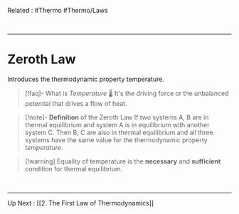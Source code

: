 Related : #Thermo #Thermo/Laws 

<br>

****
# Zeroth Law
Introduces the thermodynamic property temperature.

>[!faq]- What is *Temperature* 🌡️
> It's the driving force or the unbalanced potential that drives a flow of heat.

>[!note]- **Definition** of the Zeroth Law
>If two systems A, B are in thermal equilibrium and system A is in equilibrium with another system C. Then B, C are also in thermal equilibrium and all three systems have the same value for the thermodynamic property *temperature*.

>[!warning] Equality of temperature is the **necessary** and **sufficient** condition for thermal equilibrium.

<br>

****
Up Next : [[2. The First Law of Thermodynamics]]

